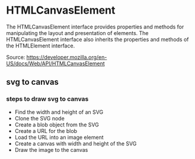 # HTMLCanvasElement

The HTMLCanvasElement interface provides properties and methods for manipulating the layout and presentation of <canvas> elements. 
The HTMLCanvasElement interface also inherits the properties and methods of the HTMLElement interface.

Source: https://developer.mozilla.org/en-US/docs/Web/API/HTMLCanvasElement

## svg to canvas

### steps to draw svg to canvas


- Find the width and height of an SVG
- Clone the SVG node
- Create a blob object from the SVG
- Create a URL for the blob
- Load the URL into an image element
- Create a canvas with width and height of the SVG
- Draw the image to the canvas